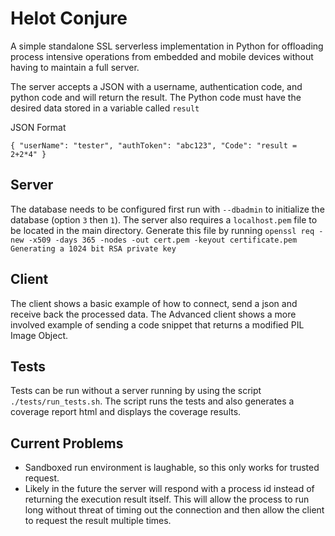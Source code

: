 # Helot Conjure

A simple standalone SSL serverless implementation in Python for offloading process intensive operations from embedded and mobile devices without having to maintain a full server.

The server accepts a JSON with a username, authentication code, and python code and will return the result. The Python code must have the desired data stored in a variable called `result`

JSON Format

`{
    "userName": "tester",
    "authToken": "abc123",
    "Code": "result = 2+2*4"
}`

## Server
The database needs to be configured first run with `--dbadmin` to initialize the database (option `3` then `1`). The server also requires a `localhost.pem` file to be located in the main directory. Generate this file by running `openssl req -new -x509 -days 365 -nodes -out cert.pem -keyout certificate.pem
Generating a 1024 bit RSA private key`
## Client
The client shows a basic example of how to connect, send a json and receive back the processed data.
The Advanced client shows a more involved example of sending a code snippet that returns a modified PIL Image Object.

## Tests
Tests can be run without a server running by using the script `./tests/run_tests.sh`.
The script runs the tests and also generates a coverage report html and displays the coverage results.

## Current Problems
- Sandboxed run environment is laughable, so this only works for trusted request.
- Likely in the future the server will respond with a process id instead of returning the execution result itself. This will allow the process to run long without threat of timing out the connection and then allow the client to request the result multiple times.
